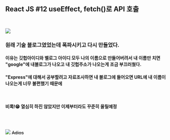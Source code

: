 ## React JS #12 useEffect, fetch()로 API 호출
```javascript
    
```
![](https://images.velog.io/images/everglow95/post/975788d3-25f3-44db-baad-1b73e28daecd/image.png)
### 원래 기술 블로그였었는데 폭파시키고 다시 만들었다.
#### 이유는 깃헙아이디와 벨로그 아이디 모두 나의 이름으로 만들어버려서 내 이름만 치면 "google"에 내블로그가 나오고 내 깃헙주소가 나오는게 조금 부끄러웠다. 

#### "Express"에 대해서 공부할려고 자료조사하면 내 블로그에 들어오면 URL에 내 이름이 나오는게 너무 불편했기 때문에 
<br><br>
**비록!😁 열심히 하진 않았지만 이제부터라도 꾸준히 올릴예정**

<br><br>

![](https://images.velog.io/images/everglow95/post/9d7b9580-600e-4890-9129-d9bfaeddfbf5/image.png)
~~Adios~~
